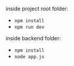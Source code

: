 inside project root folder:
- `npm install`
- `npm run dev`

inside backend folder:
- `npm install`
- `node app.js`
